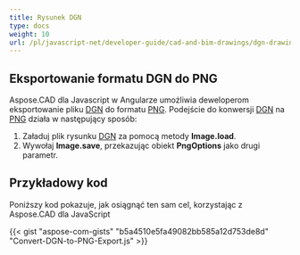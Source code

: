 ```yaml
---
title: Rysunek DGN
type: docs
weight: 10
url: /pl/javascript-net/developer-guide/cad-and-bim-drawings/dgn-drawing/
---
```


## **Eksportowanie formatu DGN do PNG**

Aspose.CAD dla Javascript w Angularze umożliwia deweloperom eksportowanie pliku [DGN](https://docs.fileformat.com/cad/dgn/) do formatu [PNG](https://docs.fileformat.com/image/png/).
Podejście do konwersji [DGN](https://docs.fileformat.com/cad/dgn/) na [PNG](https://docs.fileformat.com/image/png/) działa w następujący sposób:

1. Załaduj plik rysunku [DGN](https://docs.fileformat.com/cad/dgn/) za pomocą metody **Image.load**.
1. Wywołaj **Image.save**, przekazując obiekt **PngOptions** jako drugi parametr.

## Przykładowy kod

Poniższy kod pokazuje, jak osiągnąć ten sam cel, korzystając z Aspose.CAD dla JavaScript

{{< gist "aspose-com-gists" "b5a4510e5fa49082bb585a12d753de8d" "Convert-DGN-to-PNG-Export.js" >}}

